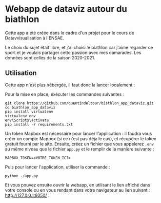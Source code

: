 # Webapp de dataviz autour du biathlon

Cette app a été créée dans le cadre d'un projet pour le cours de Datavvisualisation à l'ENSAE. 

Le choix du sujet était libre, et j'ai choisi le biathlon car j'aime regarder ce sport et je voulais partager cette passion avec mes camarades. Les données sont celles de la saison 2020-2021.

## Utilisation 

Cette app n'est plus hébergée, il faut donc la lancer localement : 

Pour la mise en place, éxécuter les commandes suivantes : 
```
git clone https://github.com/quentindeltour/biathlon_app_dataviz.git
cd biathlon_app_dataviz
pip install virtualenv
virtualenv env
env\Scripts\activate
pip install -r requirements.txt
```

Un token Mapbox est nécessaire pour lancer l'application : 
Il faudra vous créer un compte Mapbox (si ce n'est pas déja le cas), et récupérer le token gratuit fourni par le site. 
Ensuite, créez un fichier que vous appelerez `.env` au même niveau que le fichier ``app.py`` et le remplir de la manière suivante : 

```
MAPBOX_TOKEN=<VOTRE_TOKEN_ICI>
```

Puis pour lancer l'application, utiliser la commande : 

```
python ./app.py
```

Et vous pouvez ensuite ouvrir la webapp, en utilisant le lien affiché dans votre console ou en vous rendant dans votre navigateur au lien suivant : http://127.0.0.1:8050/ . 



